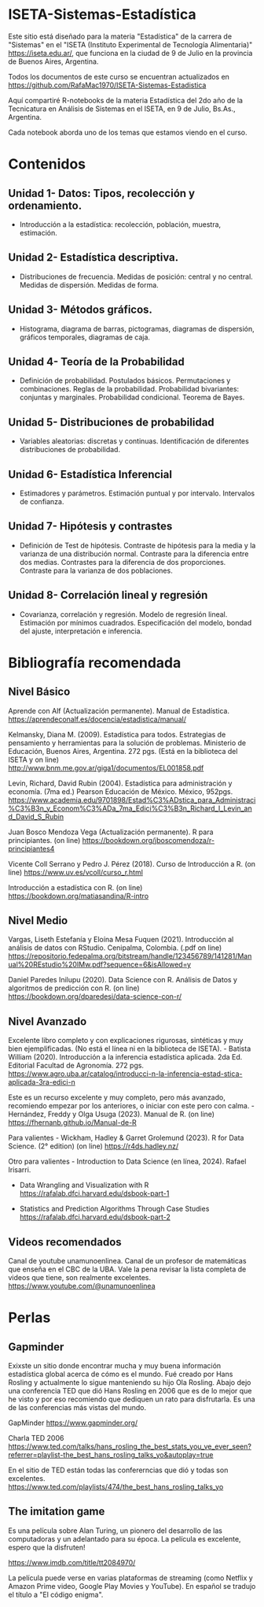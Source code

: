 # ISETA-Sistemas-Estadística

Este sitio está diseñado para la materia "Estadística" de la carrera de "Sistemas" en el "ISETA (Instituto Experimental de Tecnología Alimentaria)" <https://iseta.edu.ar/>, que funciona en la ciudad de 9 de Julio en la provincia de Buenos Aires, Argentina.

Todos los documentos de este curso se encuentran actualizados en <https://github.com/RafaMac1970/ISETA-Sistemas-Estadistica>

Aquí compartiré R-notebooks de la materia Estadística del 2do año de la Tecnicatura en Análisis de Sistemas en el ISETA, en 9 de Julio, Bs.As., Argentina.

Cada notebook aborda uno de los temas que estamos viendo en el curso.

# Contenidos

## Unidad 1- Datos: Tipos, recolección y ordenamiento.

-   Introducción a la estadística: recolección, población, muestra, estimación.

## Unidad 2- Estadística descriptiva.

-   Distribuciones de frecuencia. Medidas de posición: central y no central. Medidas de dispersión. Medidas de forma.

## Unidad 3- Métodos gráficos.

-   Histograma, diagrama de barras, pictogramas, diagramas de dispersión, gráficos temporales, diagramas de caja.

## Unidad 4- Teoría de la Probabilidad

-   Definición de probabilidad. Postulados básicos. Permutaciones y combinaciones. Reglas de la probabilidad. Probabilidad bivariantes: conjuntas y marginales. Probabilidad condicional. Teorema de Bayes.

## Unidad 5- Distribuciones de probabilidad

-   Variables aleatorias: discretas y continuas. Identificación de diferentes distribuciones de probabilidad.

## Unidad 6- Estadística Inferencial

-   Estimadores y parámetros. Estimación puntual y por intervalo. Intervalos de confianza.

## Unidad 7- Hipótesis y contrastes

-   Definición de Test de hipótesis. Contraste de hipótesis para la media y la varianza de una distribución normal. Contraste para la diferencia entre dos medias. Contrastes para la diferencia de dos proporciones. Contraste para la varianza de dos poblaciones.

## Unidad 8- Correlación lineal y regresión

-   Covarianza, correlación y regresión. Modelo de regresión lineal. Estimación por mínimos cuadrados. Especificación del modelo, bondad del ajuste, interpretación e inferencia.

# Bibliografía recomendada

## Nivel Básico

Aprende con Alf (Actualización permanente). Manual de Estadística. <https://aprendeconalf.es/docencia/estadistica/manual/>

Kelmansky, Diana M. (2009). Estadística para todos. Estrategias de pensamiento y herramientas para la solución de problemas. Ministerio de Educación, Buenos Aires, Argentina. 272 pgs. (Está en la biblioteca del ISETA y on line) <http://www.bnm.me.gov.ar/giga1/documentos/EL001858.pdf>

Levin, Richard, David Rubin (2004). Estadística para administración y economía. (7ma ed.) Pearson Educación de México. México, 952pgs. <https://www.academia.edu/9701898/Estad%C3%ADstica_para_Administraci%C3%B3n_y_Econom%C3%ADa_7ma_Edici%C3%B3n_Richard_I_Levin_and_David_S_Rubin>

Juan Bosco Mendoza Vega (Actualización permanente). R para principiantes. (on line) <https://bookdown.org/jboscomendoza/r-principiantes4>

Vicente Coll Serrano y Pedro J. Pérez (2018). Curso de Introducción a R. (on line) <https://www.uv.es/vcoll/curso_r.html>

Introducción a estadística con R. (on line) <https://bookdown.org/matiasandina/R-intro>

## Nivel Medio

Vargas, Liseth Estefanía y Eloína Mesa Fuquen (2021). Introducción al análisis de datos con RStudio. Cenipalma, Colombia. (.pdf on line) <https://repositorio.fedepalma.org/bitstream/handle/123456789/141281/Manual%20REstudio%20IMw.pdf?sequence=6&isAllowed=y>

Daniel Paredes Inilupu (2020). Data Science con R. Análisis de Datos y algoritmos de predicción con R. (on line) <https://bookdown.org/dparedesi/data-science-con-r/>

## Nivel Avanzado

Excelente libro completo y con explicaciones rigurosas, sintéticas y muy bien ejemplificadas. (No está el línea ni en la biblioteca de ISETA). - Batista William (2020). Introducción a la inferencia estadística aplicada. 2da Ed. Editorial Facultad de Agronomía. 272 pgs. <https://www.agro.uba.ar/catalog/introducci-n-la-inferencia-estad-stica-aplicada-3ra-edici-n>

Este es un recurso excelente y muy completo, pero más avanzado, recomiendo empezar por los anteriores, o iniciar con este pero con calma. - Hernández, Freddy y Olga Usuga (2023). Manual de R. (on line) <https://fhernanb.github.io/Manual-de-R>

Para valientes - Wickham, Hadley & Garret Grolemund (2023). R for Data Science. (2° edition) (on line) <https://r4ds.hadley.nz/>

Otro para valientes - Introduction to Data Science (en línea, 2024). Rafael Irisarri.

-   Data Wrangling and Visualization with R <https://rafalab.dfci.harvard.edu/dsbook-part-1>

-   Statistics and Prediction Algorithms Through Case Studies <https://rafalab.dfci.harvard.edu/dsbook-part-2>

## Videos recomendados

Canal de youtube unamunoenlinea. Canal de un profesor de matemáticas que enseña en el CBC de la UBA. Vale la pena revisar la lista completa de videos que tiene, son realmente excelentes. <https://www.youtube.com/@unamunoenlinea>


# Perlas

## Gapminder

Exixste un sitio donde encontrar mucha y muy buena información estadística global acerca de cómo es el mundo. Fué creado por Hans Rosling y actualmente lo sigue manteniendo su hijo Ola Rosling. Abajo dejo una conferencia TED que dió Hans Rosling en 2006 que es de lo mejor que he visto y por eso recomiendo que dediquen un rato para disfrutarla. Es una de las conferencias más vistas del mundo.

GapMinder <https://www.gapminder.org/>

Charla TED 2006 <https://www.ted.com/talks/hans_rosling_the_best_stats_you_ve_ever_seen?referrer=playlist-the_best_hans_rosling_talks_yo&autoplay=true>

En el sitio de TED están todas las confererncias que dió y todas son excelentes. <https://www.ted.com/playlists/474/the_best_hans_rosling_talks_yo>

## The imitation game

Es una película sobre Alan Turing, un pionero del desarrollo de las computadoras y un adelantado para su época. La película es excelente, espero que la disfruten!

<https://www.imdb.com/title/tt2084970/>

La película puede verse en varias plataformas de streaming (como Netflix y Amazon Prime video, Google Play Movies y YouTube). En español se tradujo el título a "El código enigma".
